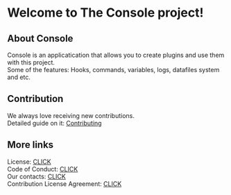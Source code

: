 # Welcome to The Console project!

## About Console

Console is an applicatication that allows you to create plugins and use them with this project.\
Some of the features: Hooks, commands, variables, logs, datafiles system and etc.

## Contribution

We always love receiving new contributions.\
Detailed guide on it: [Contributing](CONTRIBUTING.md)

## More links

License: [CLICK](LICENSE.md)\
Code of Conduct: [CLICK](CODE_OF_CONDUCT.md)\
Our contacts: [CLICK](CONTACTS.md)\
Contribution License Agreement: [CLICK](CLA.md)